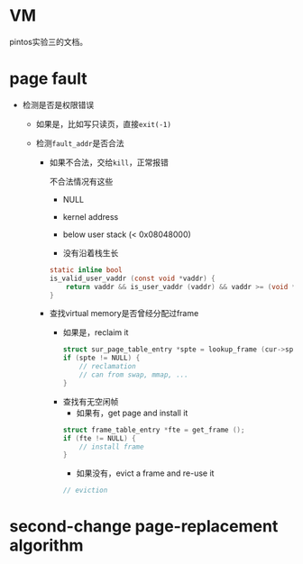 # VM
pintos实验三的文档。

# page fault
* 检测是否是权限错误
    * 如果是，比如写只读页，直接`exit(-1)`

    * 检测`fault_addr`是否合法
        * 如果不合法，交给`kill`，正常报错
        
            不合法情况有这些
            * NULL
            
            * kernel address

            * below user stack (< 0x08048000)

            * 没有沿着栈生长 
            ```c
            static inline bool
            is_valid_user_vaddr (const void *vaddr) {
                return vaddr && is_user_vaddr (vaddr) && vaddr >= (void *) 0x08048000;
            }
            ```
        * 查找virtual memory是否曾经分配过frame
            * 如果是，reclaim it
                ```c
                struct sur_page_table_entry *spte = lookup_frame (cur->spt, fault_addr);
                if (spte != NULL) {
                    // reclamation
                    // can from swap, mmap, ...
                }
                ```
            * 查找有无空闲帧
                * 如果有，get page and install it
                ```c
                struct frame_table_entry *fte = get_frame ();
                if (fte != NULL) {
                    // install frame
                }
                ```
                * 如果没有，evict a frame and re-use it
                ```c
                // eviction
                ```

# second-change page-replacement algorithm